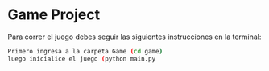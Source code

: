 # Game Project

Para correr el juego debes seguir las siguientes instrucciones en la terminal:

```sh
Primero ingresa a la carpeta Game (cd game)
luego inicialice el juego (python main.py
```
